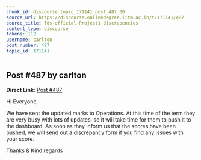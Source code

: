 ```yaml
---
chunk_id: discourse_topic_171141_post_487_00
source_url: https://discourse.onlinedegree.iitm.ac.in/t/171141/487
source_title: Tds-official-Project1-discrepencies
content_type: discourse
tokens: 112
username: carlton
post_number: 487
topic_id: 171141
---
```


## Post #487 by carlton

**Direct Link**: [Post #487](https://discourse.onlinedegree.iitm.ac.in/t/171141/487)

Hi Everyone,

We have sent the updated marks to Operations. At this time of the term they are very busy with lots of updates, so it will take time for them to push it to the dashboard. As soon as they inform us that the scores have been pushed, we will send out a discrepancy form if you find any issues with your score.

Thanks &amp; Kind regards
